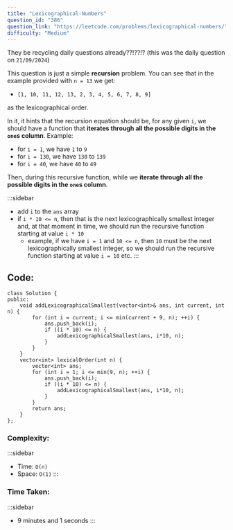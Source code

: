 ```yaml
---
title: "Lexicographical-Numbers"
question_id: "386"
question_link: "https://leetcode.com/problems/lexicographical-numbers/"
difficulty: "Medium"
---
```


They be recycling daily questions already??!??!?
(this was the daily question on `21/09/2024`)

This question is just a simple **recursion** problem.
You can see that in the example provided with `n = 13` we get:

- `[1, 10, 11, 12, 13, 2, 3, 4, 5, 6, 7, 8, 9]`

as the lexicographical order.

In it, it hints that the recursion equation should be, for any given `i`,
we should have a function that **iterates through all the possible digits in the `one`s column**.
Example:

- for `i = 1`, we have `1` to `9`
- for `i = 130`, we have `130` to `139`
- for `i = 40`, we have `40` to `49`

Then, during this recursive function, while we **iterate through all the possible digits in the `one`s column**.

:::sidebar
- add `i` to the `ans` array
- if `i * 10 <= n`, then that is the next lexicographically smallest integer and, at that moment in time, we should run the recursive function starting at value `i * 10`
    - example, if we have `i = 1` and `10 <= n`, then `10` must be the next lexicographically smallest integer, so we should run the recursive function starting at value `i = 10` etc.
:::

## Code<span>:</span>

```{.cpp}
class Solution {
public:
    void addLexicographicalSmallest(vector<int>& ans, int current, int n) {
        for (int i = current; i <= min(current + 9, n); ++i) {
            ans.push_back(i);
            if ((i * 10) <= n) {
                addLexicographicalSmallest(ans, i*10, n);
            }
        }
    }
    vector<int> lexicalOrder(int n) {
        vector<int> ans;
        for (int i = 1; i <= min(9, n); ++i) {
            ans.push_back(i);
            if ((i * 10) <= n) {
                addLexicographicalSmallest(ans, i*10, n);
            }
        }
        return ans;
    }
};
```

### Complexity<span>:</span>

:::sidebar
- Time: `O(n)`
- Space: `O(1)`
:::

### Time Taken<span>:</span>

:::sidebar
- 9 minutes and 1 seconds
:::
